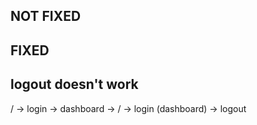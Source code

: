 
## NOT FIXED

## FIXED

## logout doesn't work
/ -> login -> dashboard -> / -> login (dashboard) -> logout
